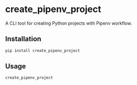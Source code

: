 # create_pipenv_project
A CLI tool for creating Python projects with Pipenv workflow.

## Installation
```bash
pip install create_pipenv_project
```

## Usage
```bash
create_pipenv_project
```
